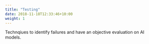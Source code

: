 ```yaml
---
title: "Testing"
date: 2018-11-18T12:33:46+10:00
weight: 1
---
```


Technqiues to identify failures and have an objective evaluation on AI models.


